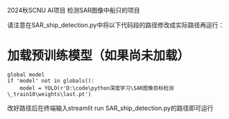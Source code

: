 2024秋SCNU AI项目
检测SAR图像中船只的项目

请注意在SAR_ship_detection.py中将以下代码段的路径修改成实际路径再运行：
   # 加载预训练模型（如果尚未加载）
    global model
    if 'model' not in globals():
        model = YOLO(r'D:\code\python深度学习\SAR图像目标检测\_train10\weights\last.pt')

改好路径后在终端输入streamlit run SAR_ship_detection.py的路径即可运行
